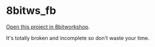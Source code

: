 8bitws_fb
=====

[Open this project in 8bitworkshop](http://8bitworkshop.com/redir.html?platform=verilog&githubURL=https%3A%2F%2Fgithub.com%2Fexperimentech%2F8bitws_fb&file=my_fb.v).

It's totally broken and incomplete so don't waste your time.

